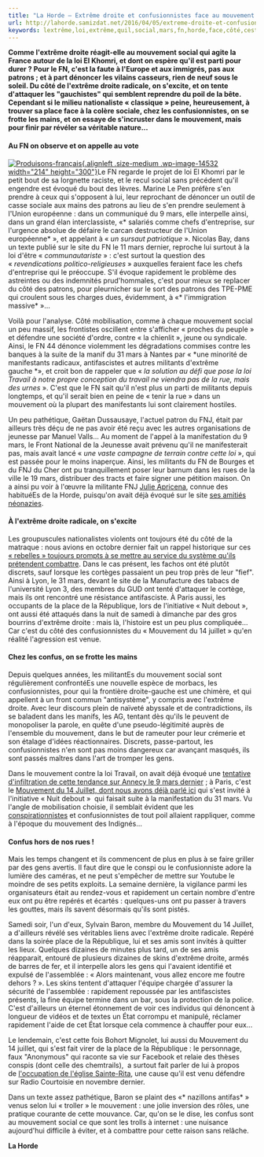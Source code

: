 ```yaml
---
title: "La Horde – Extrême droite et confusionnistes face au mouvement contre la loi Travail"
url: http://lahorde.samizdat.net/2016/04/05/extreme-droite-et-confusionnistes-face-au-mouvement-contre-la-loi-travail/
keywords: lextrême,loi,extrême,quil,social,mars,fn,horde,face,côté,cest,confusionnistes,travail,mouvement
---
```

**Comme l'extrême droite réagit-elle au mouvement social qui agite la France autour de la loi El Khomri, et dont on espère qu'il est parti pour durer ? Pour le FN, c'est la faute à l'Europe et aux immigrés, pas aux patrons ; et à part dénoncer les vilains casseurs, rien de neuf sous le soleil. Du côté de l'extrême droite radicale, on s'excite, et on tente d'attaquer les "gauchistes" qui semblent reprendre du poil de la bête. Cependant si le milieu nationaliste « classique » peine, heureusement, à trouver sa place face à la colère sociale, chez les confusionnistes, on se frotte les mains, et on essaye de s'incruster dans le mouvement, mais pour finir par révéler sa véritable nature...**

#### Au FN on observe et on appelle au vote

[![Produisons-français](http://lahorde.samizdat.net/wp-content/uploads/2016/04/Produisons-fran%C3%A7ais-214x300.jpg){.alignleft .size-medium .wp-image-14532 width="214" height="300"}](http://lahorde.samizdat.net/wp-content/uploads/2016/04/Produisons-fran%C3%A7ais.jpg)Le FN regarde le projet de loi El Khomri par le petit bout de sa lorgnette raciste, et le recul social sans précédent qu'il engendre est évoqué du bout des lèvres. Marine Le Pen préfère s'en prendre à ceux qui s'opposent à lui, leur reprochant de dénoncer un outil de casse sociale aux mains des patrons au lieu de s'en prendre seulement à l'Union européenne : dans un communiqué du 9 mars, elle interpelle ainsi, dans un grand élan interclassiste, «* salariés comme chefs d'entreprise, sur l'urgence absolue de défaire le carcan destructeur de l'Union européenne* », et appelant à « *un sursaut patriotique* ». Nicolas Bay, dans un texte publié sur le site du FN le 11 mars dernier, reproche lui surtout à la loi d'être « *communautariste* » : c'est surtout la question des « *revendications politico-religieuses* » auxquelles feraient face les chefs d'entreprise qui le préoccupe. S'il évoque rapidement le problème des astreintes ou des indemnités prud'hommales, c'est pour mieux se replacer du côté des patrons, pour pleurnicher sur le sort des patrons des TPE-PME qui croulent sous les charges dues, évidemment, à «* l'immigration massive* »...

Voilà pour l'analyse. Côté mobilisation, comme à chaque mouvement social un peu massif, les frontistes oscillent entre s'afficher « proches du peuple » et défendre une société d'ordre, contre « la chienlit », jeune ou syndicale. Ainsi, le FN 44 dénonce violemment les dégradations commises contre les banques à la suite de la manif du 31 mars à Nantes par « *une minorité de manifestants radicaux, antifascistes et autres militants d'extrême gauche *», et croit bon de rappeler que « *la solution au défi que pose la loi Travail à notre propre conception du travail ne viendra pas de la rue, mais des urnes* ». C'est que le FN sait qu'il n'est plus un parti de militants depuis longtemps, et qu'il serait bien en peine de « tenir la rue » dans un mouvement où la plupart des manifestants lui sont clairement hostiles.

Un peu pathétique, Gaëtan Dussausaye, l'actuel patron du FNJ, était par ailleurs très déçu de ne pas avoir été reçu avec les autres organisations de jeunesse par Manuel Valls... Au moment de l'appel à la manifestation du 9 mars, le Front National de la Jeunesse avait prévenu qu'il ne manifesterait pas, mais avait lancé « *une vaste campagne de terrain contre cette loi* », qui est passée pour le moins inaperçue. Ainsi, les militants du FN de Bourges et du FNJ du Cher ont pu tranquillement poser leur barnum dans les rues de la ville le 19 mars, distribuer des tracts et faire signer une pétition maison. On a ainsi pu voir à l'œuvre la militante FNJ [Julie Apricena](http://lahorde.samizdat.net/2015/11/04/bourges-les-amis-nazis-de-la-responsable-du-fnj/), connue des habituéEs de la Horde, puisqu'on avait déjà évoqué sur le site [ses amitiés néonazies](http://lahorde.samizdat.net/2015/11/04/bourges-les-amis-nazis-de-la-responsable-du-fnj/).

#### À l'extrême droite radicale, on s'excite

Les groupuscules nationalistes violents ont toujours été du côté de la matraque : nous avions en octobre dernier fait un rappel historique sur ces [« rebelles » toujours prompts à se mettre au service du système qu'ils prétendent combattre](http://lahorde.samizdat.net/2015/10/06/les-rebelles-dextreme-droite-a-la-solde-du-systeme/). Dans le cas présent, les fachos ont été plutôt discrets, sauf lorsque les cortèges passaient un peu trop près de leur "fief". Ainsi à Lyon, le 31 mars, devant le site de la Manufacture des tabacs de l'université Lyon 3, des membres du GUD ont tenté d'attaquer le cortège, mais ils ont rencontré une résistance antifasciste. À Paris aussi, les occupants de la place de la République, lors de l'initiative « Nuit debout », ont aussi été attaqués dans la nuit de samedi à dimanche par des gros bourrins d'extrême droite : mais là, l'histoire est un peu plus compliquée... Car c'est du côté des confusionnistes du « Mouvement du 14 juillet » qu'en réalité l'agression est venue.

#### Chez les confus, on se frotte les mains

Depuis quelques années, les militantEs du mouvement social sont régulièrement confrontéEs une nouvelle espèce de morbacs, les confusionnistes, pour qui la frontière droite-gauche est une chimère, et qui appellent à un front commun "antisystème", y compris avec l'extrême droite. Avec leur discours plein de naïveté abyssale et de contradictions, ils se baladent dans les manifs, les AG, tentant dès qu'ils le peuvent de monopoliser la parole, en quête d'une pseudo-légitimité auprès de l'ensemble du mouvement, dans le but de rameuter pour leur crémerie et son étalage d'idées réactionnaires. Discrets, passe-partout, les confusionnistes n'en sont pas moins dangereux car avançant masqués, ils sont passés maîtres dans l'art de tromper les gens.

Dans le mouvement contre la loi Travail, on avait déjà évoqué une [tentative d'infiltration de cette tendance sur Annecy le 9 mars dernier](http://lahorde.samizdat.net/2016/03/13/haute-savoie-confusionnisme-et-mobilisation-contre-la-loi-travail/) ; à Paris, c'est le [Mouvement du 14 Juillet, dont nous avons déjà parlé ici](http://lahorde.samizdat.net/2015/07/15/le-mouvement-du-14-juillet-nouvel-ovni-de-la-dissidence/) qui s'est invité à l'initiative « Nuit debout »  qui faisait suite à la manifestation du 31 mars. Vu l'angle de mobilisation choisie, il semblait évident que les [conspirationnistes](https://unionantifascistetoulousaine.wordpress.com/2016/04/03/conspi-casse-toi-en-atlantide-v2-0/) et confusionnistes de tout poil allaient rappliquer, comme à l'époque du mouvement des Indignés...

#### Confus hors de nos rues !

Mais les temps changent et ils commencent de plus en plus à se faire griller par des gens avertis. Il faut dire que le conspi ou le confusionniste adore la lumière des caméras, et ne peut s'empêcher de mettre sur Youtube le moindre de ses petits exploits. La semaine dernière, la vigilance parmi les organisateurs était au rendez-vous et rapidement un certain nombre d'entre eux ont pu être repérés et écartés : quelques-uns ont pu passer à travers les gouttes, mais ils savent désormais qu'ils sont pistés.

Samedi soir, l'un d'eux, Sylvain Baron, membre du Mouvement du 14 Juillet, a d'ailleurs révélé ses véritables liens avec l'extrême droite radicale. Repéré dans la soirée place de la République, lui et ses amis sont invités à quitter les lieux. Quelques dizaines de minutes plus tard, un de ses amis réapparait, entouré de plusieurs dizaines de skins d'extrême droite, armés de barres de fer, et il interpelle alors les gens qui l'avaient identifié et expulsé de l'assemblée : « Alors maintenant, vous allez encore me foutre dehors ? ». Les skins tentent d'attaquer l'équipe chargée d'assurer la sécurité de l'assemblée : rapidement repoussée par les antifascistes présents, la fine équipe termine dans un bar, sous la protection de la police. C'est d'ailleurs un éternel étonnement de voir ces individus qui dénoncent à longueur de vidéos et de textes un État corrompu et manipulé, réclamer rapidement l'aide de cet État lorsque cela commence à chauffer pour eux...

Le lendemain, c'est cette fois Bohort Mignolet, lui aussi du Mouvement du 14 juillet, qui s'est fait virer de la place de la République : le personnage, faux "Anonymous" qui raconte sa vie sur Facebook et relaie des thèses conspis (dont celle des chemtrails),  a surtout fait parler de lui à propos de [l'occupation de l'église Sainte-Rita](http://www.streetpress.com/sujet/1450698061-eglise-sainte-rita-zad-extreme-droite-paris), une cause qu'il est venu défendre sur Radio Courtoisie en novembre dernier.

Dans un texte assez pathétique, Baron se plaint des «* nazillons antifas* » venus selon lui « troller » le mouvement : une jolie inversion des rôles, une pratique courante de cette mouvance. Car, qu'on se le dise, les confus sont au mouvement social ce que sont les trolls à internet : une nuisance aujourd'hui difficile à éviter, et à combattre pour cette raison sans relâche.

**La Horde**
